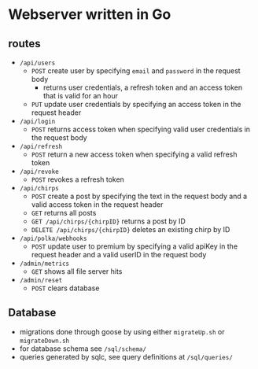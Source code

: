 # Webserver written in Go

## routes
- `/api/users`
    - `POST` create user by specifying `email` and `password` in the request body
        - returns user credentials, a refresh token and an access token that is valid for an hour
    - `PUT` update user credentials by specifying an access token in the request header
- `/api/login`
    - `POST` returns access token when specifying valid user credentials in the request body
- `/api/refresh`
    - `POST` return a new access token when specifying a valid refresh token
- `/api/revoke`
    - `POST` revokes a refresh token
- `/api/chirps`
    - `POST` create a post by specifying the text in the request body and a valid access token in the request header
    - `GET` returns all posts
    - `GET /api/chirps/{chirpID}` returns a post by ID
    - `DELETE /api/chirps/{chirpID}` deletes an existing chirp by ID
- `/api/polka/webhooks`
   - `POST` update user to premium by specifying a valid apiKey in the request header and a valid userID in the request body
- `/admin/metrics`
    - `GET` shows all file server hits
- `/admin/reset`
    - `POST` clears database

## Database
- migrations done through goose by using either `migrateUp.sh` or `migrateDown.sh`
- for database schema see `/sql/schema/`
- queries generated by sqlc, see query definitions at `/sql/queries/`
